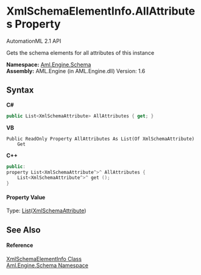 # XmlSchemaElementInfo.AllAttributes Property 
AutomationML 2.1 API 

Gets the schema elements for all attributes of this instance

**Namespace:**&nbsp;<a href="N_Aml_Engine_Schema">Aml.Engine.Schema</a><br />**Assembly:**&nbsp;AML.Engine (in AML.Engine.dll) Version: 1.6

## Syntax

**C#**<br />
``` C#
public List<XmlSchemaAttribute> AllAttributes { get; }
```

**VB**<br />
``` VB
Public ReadOnly Property AllAttributes As List(Of XmlSchemaAttribute)
	Get
```

**C++**<br />
``` C++
public:
property List<XmlSchemaAttribute^>^ AllAttributes {
	List<XmlSchemaAttribute^>^ get ();
}
```


#### Property Value
Type: <a href="https://docs.microsoft.com/dotnet/api/system.collections.generic.list-1" target="_parent" rel="noopener noreferrer">List</a>(<a href="https://docs.microsoft.com/dotnet/api/system.xml.schema.xmlschemaattribute" target="_parent" rel="noopener noreferrer">XmlSchemaAttribute</a>)

## See Also


#### Reference
<a href="T_Aml_Engine_Schema_XmlSchemaElementInfo">XmlSchemaElementInfo Class</a><br /><a href="N_Aml_Engine_Schema">Aml.Engine.Schema Namespace</a><br />